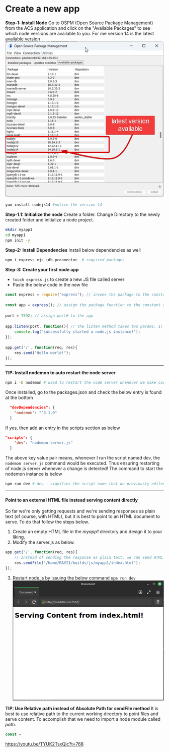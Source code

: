 # Create a new app
**Step-1: Install Node**
Go to OSPM (Open Source Package Management) from the ACS application and click on the "Available Packages" to see which node versions are available to you. For me version 14 is the latest available version
![alt text](image-1.png)
```bash
yum install nodejs14 #notice the version 14
```
 

**Step-1.1: Initialize the node**
    Create a folder. Change Directory to the newly created folder and initialize a node project.

```bash
mkdir myapp1
cd myapp1
npm init -y
```

**Step-2: Install Dependencies**
Install below dependencies as well
```bash
npm i express ejs idb-pconnector  # required packages 
```

**Step-3: Create your first node app**
- `touch express.js` to create a new JS file called server
- Paste the below code in the new file

```js
const express = require("express"); // invoke the package to the constant express

const app = express(); // assign the package function to the constant app

port = 7592; // assign port# to the app

app.listen(port, function(){ // the listen method takes two params. 1) Port#, 2) the actual funcion it does when called
    console.log("successfully started a node.js instance!");
});

app.get('/', function(req, res){
    res.send("Hello world!");
});

```
___
**TIP: Install nodemon to auto restart the node server**
```bash
npm i -D nodemon # used to restart the node server whenever we make code change in server.js
```
Once installed, go to the packages.json and check the below entry is found at the bottom
```json
  "devDependencies": {
    "nodemon": "^3.1.0"
  }
```
If yes, then add an entry in the scripts section as below
```json
"scripts": {
    "dev": "nodemon server.js"
  }
```
The above key value pair means, whenever I run the script named dev, the `nodemon server.js` command would be executed. Thus ensuring restarting of node js server whenever a change is detected! The command to start the nodemon instance is below
```bash
npm run dev # dev - signifies the script name that we previously edited!
```


___

#### Point to an external HTML file instead serving content directly

So far we're only getting requests and we're sending responses as plain text (of course, with HTML), but it is best to point to an HTML document to serve. To do that follow the steps below.
1. Create an empty HTML file in the *myapp1* directory and design it to your liking.
2. Modify the server.js as below.
```js
app.get('/', function(req, res){
    // Instead of sending the response as plain text, we can send HTML files to be rendered as below.
    res.sendFile("/home/RAVI1/builds/js/myapp1/index.html");
});
```
3. Restart node.js by issuing the below command
`npm run dev`
![alt text](image.png)

**TIP: Use Relative path instead of Absolute Path for sendFile method**
It is best to use relative path to the current working directory to point files and serve content. To accomplish that we need to import a node module called *path*. 
```js
const = 
```

https://youtu.be/TYUK2TsxQjc?t=768